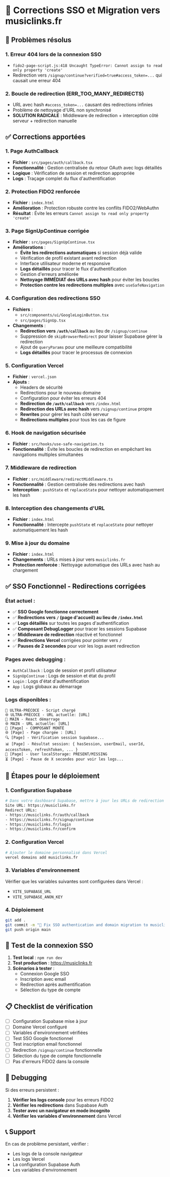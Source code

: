 # 🔧 Corrections SSO et Migration vers musiclinks.fr

## 🚨 Problèmes résolus

### 1. **Erreur 404 lors de la connexion SSO**
- `fido2-page-script.js:418 Uncaught TypeError: Cannot assign to read only property 'create'`
- Redirection vers `/signup/continue?verified=true#access_token=...` qui causait une erreur 404

### 2. **Boucle de redirection (ERR_TOO_MANY_REDIRECTS)**
- URL avec hash `#access_token=...` causant des redirections infinies
- Problème de nettoyage d'URL non synchronisé
- **SOLUTION RADICALE** : Middleware de redirection + interception côté serveur + redirection manuelle

## ✅ Corrections apportées

### 1. **Page AuthCallback**
- **Fichier** : `src/pages/auth/callback.tsx`
- **Fonctionnalité** : Gestion centralisée du retour OAuth avec logs détaillés
- **Logique** : Vérification de session et redirection appropriée
- **Logs** : Traçage complet du flux d'authentification

### 2. **Protection FIDO2 renforcée**
- **Fichier** : `index.html`
- **Amélioration** : Protection robuste contre les conflits FIDO2/WebAuthn
- **Résultat** : Évite les erreurs `Cannot assign to read only property 'create'`

### 3. **Page SignUpContinue corrigée**
- **Fichier** : `src/pages/SignUpContinue.tsx`
- **Améliorations** :
  - **Évite les redirections automatiques** si session déjà valide
  - Vérification de profil existant avant redirection
  - Interface utilisateur moderne et responsive
  - **Logs détaillés** pour tracer le flux d'authentification
  - Gestion d'erreurs améliorée
  - **Nettoyage IMMÉDIAT des URLs avec hash** pour éviter les boucles
  - **Protection contre les redirections multiples** avec `useSafeNavigation`

### 4. **Configuration des redirections SSO**
- **Fichiers** : 
  - `src/components/ui/GoogleLoginButton.tsx`
  - `src/pages/SignUp.tsx`
- **Changements** :
  - **Redirection vers `/auth/callback`** au lieu de `/signup/continue`
  - Suppression de `skipBrowserRedirect` pour laisser Supabase gérer la redirection
  - Ajout de `queryParams` pour une meilleure compatibilité
  - **Logs détaillés** pour tracer le processus de connexion

### 5. **Configuration Vercel**
- **Fichier** : `vercel.json`
- **Ajouts** :
  - Headers de sécurité
  - Redirections pour le nouveau domaine
  - Configuration pour éviter les erreurs 404
  - **Redirection de `/auth/callback`** vers `/index.html`
  - **Redirection des URLs avec hash** vers `/signup/continue` propre
  - **Rewrites** pour gérer les hash côté serveur
  - **Redirections multiples** pour tous les cas de figure

### 6. **Hook de navigation sécurisée**
- **Fichier** : `src/hooks/use-safe-navigation.ts`
- **Fonctionnalité** : Évite les boucles de redirection en empêchant les navigations multiples simultanées

### 7. **Middleware de redirection**
- **Fichier** : `src/middleware/redirectMiddleware.ts`
- **Fonctionnalité** : Gestion centralisée des redirections avec hash
- **Interception** : `pushState` et `replaceState` pour nettoyer automatiquement les hash

### 8. **Interception des changements d'URL**
- **Fichier** : `index.html`
- **Fonctionnalité** : Intercepte `pushState` et `replaceState` pour nettoyer automatiquement les hash

### 9. **Mise à jour du domaine**
- **Fichier** : `index.html`
- **Changements** : URLs mises à jour vers `musiclinks.fr`
- **Protection renforcée** : Nettoyage automatique des URLs avec hash au chargement

## ✅ SSO Fonctionnel - Redirections corrigées

### **État actuel :**
- ✅ **SSO Google fonctionne correctement**
- ✅ **Redirections vers `/` (page d'accueil) au lieu de `/index.html`**
- ✅ **Logs détaillés** sur toutes les pages d'authentification
- ✅ **Composant DebugLogger** pour tracer les sessions Supabase
- ✅ **Middleware de redirection** réactivé et fonctionnel
- ✅ **Redirections Vercel** corrigées pour pointer vers `/`
- ✅ **Pauses de 2 secondes** pour voir les logs avant redirection

### **Pages avec debugging :**
- `AuthCallback` : Logs de session et profil utilisateur
- `SignUpContinue` : Logs de session et état du profil
- `Login` : Logs d'état d'authentification
- `App` : Logs globaux au démarrage

### **Logs disponibles :**
```
🚀 ULTRA-PRÉCOCE - Script chargé
🌐 ULTRA-PRÉCOCE - URL actuelle: [URL]
🚀 MAIN - React démarrage
🌐 MAIN - URL actuelle: [URL]
🚀 [Page] - COMPOSANT MONTÉ
🌐 [Page] - Page chargée : [URL]
🔍 [Page] - Vérification session Supabase...
📊 [Page] - Résultat session: { hasSession, userEmail, userId, accessToken, refreshToken, ... }
💾 [Page] - User localStorage: PRESENT/MISSING
⏳ [Page] - Pause de X secondes pour voir les logs...
```

## 🔄 Étapes pour le déploiement

### 1. **Configuration Supabase**
```bash
# Dans votre dashboard Supabase, mettre à jour les URLs de redirection :
Site URL: https://musiclinks.fr
Redirect URLs: 
- https://musiclinks.fr/auth/callback
- https://musiclinks.fr/signup/continue
- https://musiclinks.fr/login
- https://musiclinks.fr/confirm
```

### 2. **Configuration Vercel**
```bash
# Ajouter le domaine personnalisé dans Vercel
vercel domains add musiclinks.fr
```

### 3. **Variables d'environnement**
Vérifier que les variables suivantes sont configurées dans Vercel :
- `VITE_SUPABASE_URL`
- `VITE_SUPABASE_ANON_KEY`

### 4. **Déploiement**
```bash
git add .
git commit -m "🔧 Fix SSO authentication and domain migration to musiclinks.fr"
git push origin main
```

## 🧪 Test de la connexion SSO

1. **Test local** : `npm run dev`
2. **Test production** : https://musiclinks.fr
3. **Scénarios à tester** :
   - Connexion Google SSO
   - Inscription avec email
   - Redirection après authentification
   - Sélection du type de compte

## 📋 Checklist de vérification

- [ ] Configuration Supabase mise à jour
- [ ] Domaine Vercel configuré
- [ ] Variables d'environnement vérifiées
- [ ] Test SSO Google fonctionnel
- [ ] Test inscription email fonctionnel
- [ ] Redirection `/signup/continue` fonctionnelle
- [ ] Sélection du type de compte fonctionnelle
- [ ] Pas d'erreurs FIDO2 dans la console

## 🐛 Debugging

Si des erreurs persistent :

1. **Vérifier les logs console** pour les erreurs FIDO2
2. **Vérifier les redirections** dans Supabase Auth
3. **Tester avec un navigateur en mode incognito**
4. **Vérifier les variables d'environnement** dans Vercel

## 📞 Support

En cas de problème persistant, vérifier :
- Les logs de la console navigateur
- Les logs Vercel
- La configuration Supabase Auth
- Les variables d'environnement 